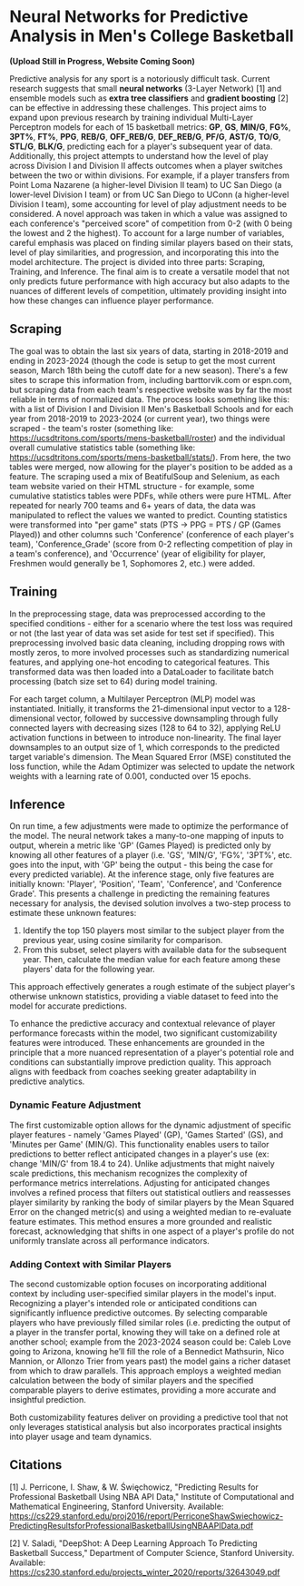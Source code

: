 # Neural Networks for Predictive Analysis in Men's College Basketball

**(Upload Still in Progress, Website Coming Soon)**

Predictive analysis for any sport is a notoriously difficult task. Current research suggests that small **neural networks** (3-Layer Network) [1] and ensemble models such as **extra tree classifiers** and **gradient boosting** [2] can be effective in addressing these challenges. This project aims to expand upon previous research by training individual Multi-Layer Perceptron models for each of 15 basketball metrics: **GP**, **GS**, **MIN/G**, **FG%**, **3PT%**, **FT%**, **PPG**, **REB/G**, **OFF_REB/G**, **DEF_REB/G**, **PF/G**, **AST/G**, **TO/G**, **STL/G**, **BLK/G**, predicting each for a player's subsequent year of data. Additionally, this project attempts to understand how the level of play across Division I and Division II affects outcomes when a player switches between the two or within divisions. For example, if a player transfers from Point Loma Nazarene (a higher-level Division II team) to UC San Diego (a lower-level Division I team) or from UC San Diego to UConn (a higher-level Division I team), some accounting for level of play adjustment needs to be considered. A novel approach was taken in which a value was assigned to each conference's "perceived score" of competition from 0-2 (with 0 being the lowest and 2 the highest). To account for a large number of variables, careful emphasis was placed on finding similar players based on their stats, level of play similarities, and progression, and incorporating this into the model architecture. The project is divided into three parts: Scraping, Training, and Inference. The final aim is to create a versatile model that not only predicts future performance with high accuracy but also adapts to the nuances of different levels of competition, ultimately providing insight into how these changes can influence player performance.
## Scraping
The goal was to obtain the last six years of data, starting in 2018-2019 and ending in 2023-2024 (though the code is setup to get the most current season, March 18th being the cutoff date for a new season). There's a few sites to scrape this information from, including barttorvik.com or espn.com, but scraping data from each team's respective website was by far the most reliable in terms of normalized data. The process looks something like this: with a list of Division I and Division II Men's Basketball Schools and for each year from 2018-2019 to 2023-2024 (or current year), two things were scraped - the team's roster (something like: https://ucsdtritons.com/sports/mens-basketball/roster) and the individual overall cumulative statistics table (something like: https://ucsdtritons.com/sports/mens-basketball/stats/). From here, the two tables were merged, now allowing for the player's position to be added as a feature. The scraping used a mix of BeatifulSoup and Selenium, as each team website varied on their HTML structure - for example, some cumulative statistics tables were PDFs, while others were pure HTML. After repeated for nearly 700 teams and 6+ years of data, the data was manipulated to reflect the values we wanted to predict. Counting statistics were transformed into "per game" stats (PTS -> PPG = PTS / GP (Games Played)) and other columns such 'Conference' (conference of each player's team), 'Conference_Grade' (score from 0-2 reflecting competition of play in a team's conference), and 'Occurrence' (year of eligibility for player, Freshmen would generally be 1, Sophomores 2, etc.) were added.
## Training
In the preprocessing stage, data was preprocessed according to the specified conditions - either for a scenario where the test loss was required or not (the last year of data was set aside for test set if specified). This preprocessing involved basic data cleaning, including dropping rows with mostly zeros, to more involved processes such as standardizing numerical features, and applying one-hot encoding to categorical features. This transformed data was then loaded into a DataLoader to facilitate batch processing (batch size set to 64) during model training.

For each target column, a Multilayer Perceptron (MLP) model was instantiated. Initially, it transforms the 21-dimensional input vector to a 128-dimensional vector, followed by successive downsampling through fully connected layers with decreasing sizes (128 to 64 to 32), applying ReLU activation functions in between to introduce non-linearity. The final layer downsamples to an output size of 1, which corresponds to the predicted target variable's dimension. The Mean Squared Error (MSE) constituted the loss function, while the Adam Optimizer was selected to update the network weights with a learning rate of 0.001, conducted over 15 epochs.

## Inference
On run time, a few adjustments were made to optimize the performance of the model. The neural network takes a many-to-one mapping of inputs to output, wherein a metric like 'GP' (Games Played) is predicted only by knowing all other features of a player (i.e. 'GS', 'MIN/G', 'FG%', '3PT%', etc. goes into the input, with 'GP' being the output - this being the case for every predicted variable). 
At the inference stage, only five features are initially known: 'Player', 'Position', 'Team', 'Conference', and 'Conference Grade'. This presents a challenge in predicting the remaining features necessary for analysis, the devised solution involves a two-step process to estimate these unknown features:

1. Identify the top 150 players most similar to the subject player from the previous year, using cosine similarity for comparison.
2. From this subset, select players with available data for the subsequent year. Then, calculate the median value for each feature among these players' data for the following year.

This approach effectively generates a rough estimate of the subject player's otherwise unknown statistics, providing a viable dataset to feed into the model for accurate predictions.

To enhance the predictive accuracy and contextual relevance of player performance forecasts within the model, two significant customizability features were introduced. These enhancements are grounded in the principle that a more nuanced representation of a player's potential role and conditions can substantially improve prediction quality. This approach aligns with feedback from coaches seeking greater adaptability in predictive analytics.

### Dynamic Feature Adjustment

The first customizable option allows for the dynamic adjustment of specific player features - namely 'Games Played' (GP), 'Games Started' (GS), and 'Minutes per Game' (MIN/G). This functionality enables users to tailor predictions to better reflect anticipated changes in a player's use (ex: change 'MIN/G' from 18.4 to 24). Unlike adjustments that might naively scale predictions, this mechanism recognizes the complexity of performance metrics interrelations. Adjusting for anticipated changes involves a refined process that filters out statistical outliers and reassesses player similarity by ranking the body of similar players by the Mean Squared Error on the changed metric(s) and using a weighted median to re-evaluate feature estimates. This method ensures a more grounded and realistic forecast, acknowledging that shifts in one aspect of a player's profile do not uniformly translate across all performance indicators.

### Adding Context with Similar Players

The second customizable option focuses on incorporating additional context by including user-specified similar players in the model's input. Recognizing a player's intended role or anticipated conditions can significantly influence predictive outcomes. By selecting comparable players who have previously filled similar roles (i.e. predicting the output of a player in the transfer portal, knowing they will take on a defined role at another school; example from the 2023-2024 season could be: Caleb Love going to Arizona, knowing he’ll fill the role of a Bennedict Mathsurin, Nico Mannion, or Allonzo Trier from years past) the model gains a richer dataset from which to draw parallels. This approach employs a weighted median calculation between the body of similar players and the specified comparable players to derive estimates, providing a more accurate and insightful prediction.

Both customizability features deliver on providing a predictive tool that not only leverages statistical analysis but also incorporates practical insights into player usage and team dynamics. 

## Citations
[1] J. Perricone, I. Shaw, & W. Święchowicz, "Predicting Results for Professional Basketball Using NBA API Data," Institute of Computational and Mathematical Engineering, Stanford University. Available: https://cs229.stanford.edu/proj2016/report/PerriconeShawSwiechowicz-PredictingResultsforProfessionalBasketballUsingNBAAPIData.pdf

[2] V. Saladi, "DeepShot: A Deep Learning Approach To Predicting Basketball Success," Department of Computer Science, Stanford University. Available: https://cs230.stanford.edu/projects_winter_2020/reports/32643049.pdf
